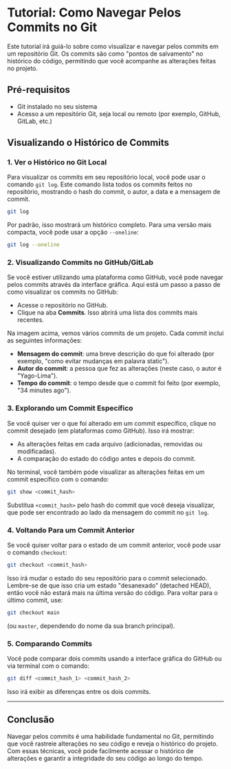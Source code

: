 
# Tutorial: Como Navegar Pelos Commits no Git

Este tutorial irá guiá-lo sobre como visualizar e navegar pelos commits em um repositório Git. Os commits são como "pontos de salvamento" no histórico do código, permitindo que você acompanhe as alterações feitas no projeto.

## Pré-requisitos

- Git instalado no seu sistema
- Acesso a um repositório Git, seja local ou remoto (por exemplo, GitHub, GitLab, etc.)

## Visualizando o Histórico de Commits

### 1. Ver o Histórico no Git Local

Para visualizar os commits em seu repositório local, você pode usar o comando `git log`. Este comando lista todos os commits feitos no repositório, mostrando o hash do commit, o autor, a data e a mensagem de commit.

```bash
git log
```

Por padrão, isso mostrará um histórico completo. Para uma versão mais compacta, você pode usar a opção `--oneline`:

```bash
git log --oneline
```

### 2. Visualizando Commits no GitHub/GitLab

Se você estiver utilizando uma plataforma como GitHub, você pode navegar pelos commits através da interface gráfica. Aqui está um passo a passo de como visualizar os commits no GitHub:

- Acesse o repositório no GitHub.
- Clique na aba **Commits**. Isso abrirá uma lista dos commits mais recentes.

Na imagem acima, vemos vários commits de um projeto. Cada commit inclui as seguintes informações:

- **Mensagem do commit**: uma breve descrição do que foi alterado (por exemplo, "como evitar mudanças em palavra static").
- **Autor do commit**: a pessoa que fez as alterações (neste caso, o autor é "Yago-Lima").
- **Tempo do commit**: o tempo desde que o commit foi feito (por exemplo, "34 minutes ago").

### 3. Explorando um Commit Específico

Se você quiser ver o que foi alterado em um commit específico, clique no commit desejado (em plataformas como GitHub). Isso irá mostrar:

- As alterações feitas em cada arquivo (adicionadas, removidas ou modificadas).
- A comparação do estado do código antes e depois do commit.

No terminal, você também pode visualizar as alterações feitas em um commit específico com o comando:

```bash
git show <commit_hash>
```

Substitua `<commit_hash>` pelo hash do commit que você deseja visualizar, que pode ser encontrado ao lado da mensagem do commit no `git log`.

### 4. Voltando Para um Commit Anterior

Se você quiser voltar para o estado de um commit anterior, você pode usar o comando `checkout`:

```bash
git checkout <commit_hash>
```

Isso irá mudar o estado do seu repositório para o commit selecionado. Lembre-se de que isso cria um estado "desanexado" (detached HEAD), então você não estará mais na última versão do código. Para voltar para o último commit, use:

```bash
git checkout main
```

(ou `master`, dependendo do nome da sua branch principal).

### 5. Comparando Commits

Você pode comparar dois commits usando a interface gráfica do GitHub ou via terminal com o comando:

```bash
git diff <commit_hash_1> <commit_hash_2>
```

Isso irá exibir as diferenças entre os dois commits.

---

## Conclusão

Navegar pelos commits é uma habilidade fundamental no Git, permitindo que você rastreie alterações no seu código e reveja o histórico do projeto. Com essas técnicas, você pode facilmente acessar o histórico de alterações e garantir a integridade do seu código ao longo do tempo.
